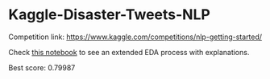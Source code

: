 # Kaggle-Disaster-Tweets-NLP

Competition link: https://www.kaggle.com/competitions/nlp-getting-started/

Check [this notebook](https://www.kaggle.com/code/gunesevitan/nlp-with-disaster-tweets-eda-cleaning-and-bert/notebook) to see an extended EDA process with explanations.

Best score: 0.79987
